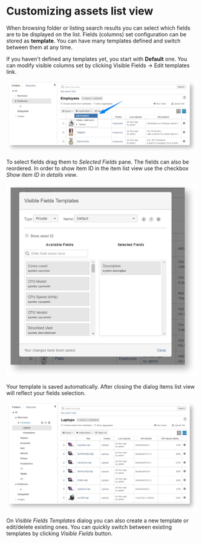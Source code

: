 # Customizing assets list view

When browsing folder or listing search results you can select which fields are to be displayed on the list. Fields \(columns\) set configuration can be stored as **template**. You can have many templates defined and switch between them at any time.  


If you haven't defined any templates yet, you start with **Default** one. You can modify visible columns set by clicking Visible Fields -&gt; Edit templates link.

![](../.gitbook/assets/image%20%2854%29.png)



To select fields drag them to _Selected Fields_ pane. The fields can also be reordered. In order to show item ID in the item list view use the checkbox _Show item ID in details view_.

![](../.gitbook/assets/image%20%2859%29.png)



Your template is saved automatically. After closing the dialog items list view will reflect your fields selection.

![](../.gitbook/assets/image%20%289%29.png)



On _Visible Fields Templates_ dialog you can also create a new template or edit/delete existing ones. You can quickly switch between existing templates by clicking _Visible Fields_ button.

